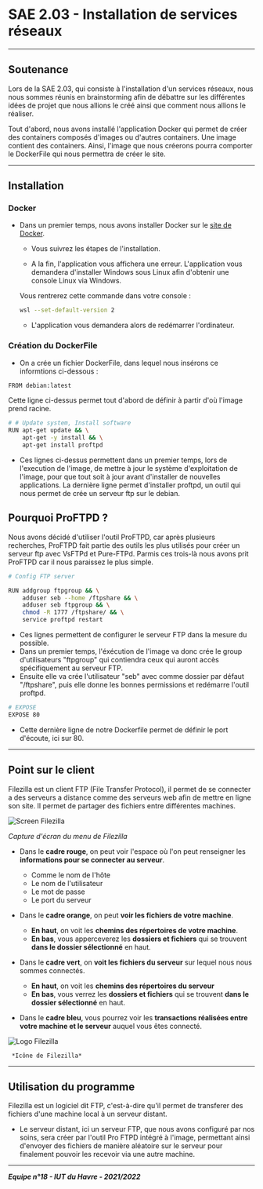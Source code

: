 # SAE 2.03 - Installation de services réseaux

---

## Soutenance

Lors de la SAE 2.03, qui consiste à l'installation d'un services réseaux, nous nous sommes réunis en brainstorming afin de débattre sur les différentes idées de projet que nous allions le créé ainsi que comment nous allions le réaliser.

Tout d'abord, nous avons installé l'application Docker qui permet de créer des containers composés d'images ou d'autres containers.
Une image contient des containers. Ainsi, l'image que nous créerons pourra comporter le DockerFile qui nous permettra de créer le site.

---

## Installation

### Docker

* Dans un premier temps, nous avons installer Docker sur le [site de Docker](https://www.docker.com/products/docker-desktop/, "Site de Docker").
  * Vous suivrez les étapes de l'installation.

  * A la fin, l'application vous affichera une erreur.
  L'application vous demandera d'installer Windows sous Linux afin d'obtenir une console Linux via Windows.
  
  Vous rentrerez cette commande dans votre console :
  
  ```bash
  wsl --set-default-version 2
  ```
  
  * L'application vous demandera alors de redémarrer l'ordinateur.

### Création du DockerFile

* On a crée un fichier DockerFile, dans lequel nous insérons ce informtions ci-dessous :

```bash
FROM debian:latest
```

Cette ligne ci-dessus permet tout d'abord de définir à partir d'où l'image prend racine.

```bash
# # Update system, Install software
RUN apt-get update && \
    apt-get -y install && \
    apt-get install proftpd
```

* Ces lignes ci-dessus permettent dans un premier temps, lors de l'execution de l'image, de mettre à jour le système d'exploitation de l'image, pour que tout soit à jour avant d'installer de nouvelles applications. La dernière ligne permet d'installer proftpd, un outil qui nous permet de crée un serveur ftp sur le debian.

## Pourquoi ProFTPD ?
Nous avons décidé d'utiliser l'outil ProFTPD, car après plusieurs recherches, ProFTPD fait partie des outils les plus utilisés pour créer un serveur ftp avec VsFTPd et Pure-FTPd. Parmis ces trois-là nous avons prit ProFTPD car il nous paraissez le plus simple.

```bash
# Config FTP server

RUN addgroup ftpgroup && \
    adduser seb --home /ftpshare && \
    adduser seb ftpgroup && \
    chmod -R 1777 /ftpshare/ && \
    service proftpd restart
```

* Ces lignes permettent de configurer le serveur FTP dans la mesure du possible.
 * Dans un premier temps, l'éxécution de l'image va donc crée le group d'utilisateurs "ftpgroup" qui contiendra ceux qui auront accès spécifiquement au serveur FTP.
 * Ensuite elle va crée l'utilisateur "seb" avec comme dossier par défaut "/ftpshare", puis elle donne les bonnes permissions et redémarre l'outil proftpd.

```bash
# EXPOSE
EXPOSE 80
```

* Cette dernière ligne de notre Dockerfile permet de définir le port d'écoute, ici sur 80.

---

## Point sur le client

Filezilla est un client FTP (File Transfer Protocol), il permet de se connecter a des serveurs a distance comme des serveurs web afin de mettre en ligne son site. Il permet de partager des fichiers entre différentes machines.

![Screen Filezilla](https://zupimages.net/up/22/21/fg5j.png)

   *Capture d'écran du menu de Filezilla*


* Dans le **cadre rouge**, on peut voir l'espace où l'on peut renseigner les **informations pour se connecter au serveur**.
  * Comme le nom de l'hôte
  * Le nom de l'utilisateur
  * Le mot de passe
  * Le port du serveur

* Dans le **cadre orange**, on peut **voir les fichiers de votre machine**.
  * **En haut**, on voit les **chemins des répertoires de votre machine**.
  * **En bas**, vous apperceverez les **dossiers et fichiers** qui se trouvent **dans le dossier sélectionné** en haut.

* Dans le **cadre vert**, on **voit les fichiers du serveur** sur lequel nous nous sommes connectés.
  * **En haut**, on voit les **chemins des répertoires du serveur**
  * **En bas**, vous verrez les **dossiers et fichiers** qui se trouvent **dans le dossier sélectionné** en haut.
 
* Dans le **cadre bleu**, vous pourrez voir les **transactions réalisées entre votre machine et le serveur** auquel vous êtes connecté.


![Logo Filezilla](https://comptoir-du-libre.org/img/files/Softwares/64/photo/avatar/Software_logo_FileZilla.png)

     *Icône de Filezilla*

---

## Utilisation du programme

Filezilla est un logiciel dit FTP, c'est-à-dire qu'il permet de transferer des fichiers d'une machine local à un serveur distant.

* Le serveur distant, ici un serveur FTP, que nous avons configuré par nos soins, sera créer par l'outil Pro FTPD intégré à l'image, permettant ainsi d'envoyer des fichiers de manière aléatoire sur le serveur pour finalement pouvoir les recevoir via une autre machine.

---

   ***Equipe n°18 - IUT du Havre - 2021/2022***
